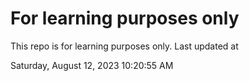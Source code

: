 # For learning purposes only
This repo is for learning purposes only.
Last updated at

Saturday, August 12, 2023 10:20:55 AM

